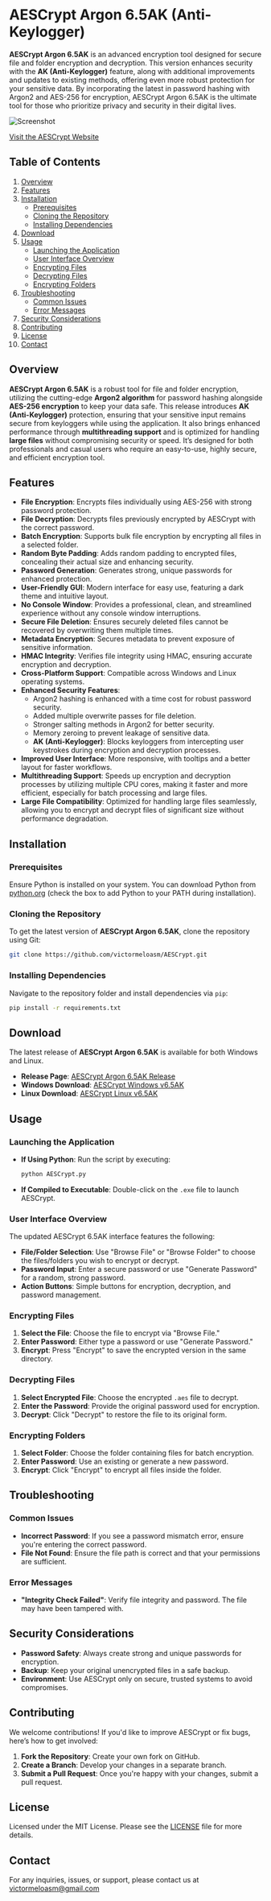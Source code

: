# AESCrypt Argon 6.5AK (Anti-Keylogger)

**AESCrypt Argon 6.5AK** is an advanced encryption tool designed for secure file and folder encryption and decryption. This version enhances security with the **AK (Anti-Keylogger)** feature, along with additional improvements and updates to existing methods, offering even more robust protection for your sensitive data. By incorporating the latest in password hashing with Argon2 and AES-256 for encryption, AESCrypt Argon 6.5AK is the ultimate tool for those who prioritize privacy and security in their digital lives.

![Screenshot](captuu.png)

[Visit the AESCrypt Website](https://aescrypt-argon.netlify.app/)

## Table of Contents

1. [Overview](#overview)
2. [Features](#features)
3. [Installation](#installation)
   - [Prerequisites](#prerequisites)
   - [Cloning the Repository](#cloning-the-repository)
   - [Installing Dependencies](#installing-dependencies)
4. [Download](#download)
5. [Usage](#usage)
   - [Launching the Application](#launching-the-application)
   - [User Interface Overview](#user-interface-overview)
   - [Encrypting Files](#encrypting-files)
   - [Decrypting Files](#decrypting-files)
   - [Encrypting Folders](#encrypting-folders)
6. [Troubleshooting](#troubleshooting)
   - [Common Issues](#common-issues)
   - [Error Messages](#error-messages)
7. [Security Considerations](#security-considerations)
8. [Contributing](#contributing)
9. [License](#license)
10. [Contact](#contact)

## Overview

**AESCrypt Argon 6.5AK** is a robust tool for file and folder encryption, utilizing the cutting-edge **Argon2 algorithm** for password hashing alongside **AES-256 encryption** to keep your data safe. This release introduces **AK (Anti-Keylogger)** protection, ensuring that your sensitive input remains secure from keyloggers while using the application. It also brings enhanced performance through **multithreading support** and is optimized for handling **large files** without compromising security or speed. It’s designed for both professionals and casual users who require an easy-to-use, highly secure, and efficient encryption tool.

## Features

- **File Encryption**: Encrypts files individually using AES-256 with strong password protection.
- **File Decryption**: Decrypts files previously encrypted by AESCrypt with the correct password.
- **Batch Encryption**: Supports bulk file encryption by encrypting all files in a selected folder.
- **Random Byte Padding**: Adds random padding to encrypted files, concealing their actual size and enhancing security.
- **Password Generation**: Generates strong, unique passwords for enhanced protection.
- **User-Friendly GUI**: Modern interface for easy use, featuring a dark theme and intuitive layout.
- **No Console Window**: Provides a professional, clean, and streamlined experience without any console window interruptions.
- **Secure File Deletion**: Ensures securely deleted files cannot be recovered by overwriting them multiple times.
- **Metadata Encryption**: Secures metadata to prevent exposure of sensitive information.
- **HMAC Integrity**: Verifies file integrity using HMAC, ensuring accurate encryption and decryption.
- **Cross-Platform Support**: Compatible across Windows and Linux operating systems.
- **Enhanced Security Features**:
  - Argon2 hashing is enhanced with a time cost for robust password security.
  - Added multiple overwrite passes for file deletion.
  - Stronger salting methods in Argon2 for better security.
  - Memory zeroing to prevent leakage of sensitive data.
  - **AK (Anti-Keylogger)**: Blocks keyloggers from intercepting user keystrokes during encryption and decryption processes.
- **Improved User Interface**: More responsive, with tooltips and a better layout for faster workflows.
- **Multithreading Support**: Speeds up encryption and decryption processes by utilizing multiple CPU cores, making it faster and more efficient, especially for batch processing and large files.
- **Large File Compatibility**: Optimized for handling large files seamlessly, allowing you to encrypt and decrypt files of significant size without performance degradation.

## Installation

### Prerequisites

Ensure Python is installed on your system. You can download Python from [python.org](https://www.python.org/downloads/) (check the box to add Python to your PATH during installation).

### Cloning the Repository

To get the latest version of **AESCrypt Argon 6.5AK**, clone the repository using Git:

```bash
git clone https://github.com/victormeloasm/AESCrypt.git
```

### Installing Dependencies

Navigate to the repository folder and install dependencies via `pip`:

```bash
pip install -r requirements.txt
```

## Download

The latest release of **AESCrypt Argon 6.5AK** is available for both Windows and Linux.

- **Release Page**: [AESCrypt Argon 6.5AK Release](https://github.com/victormeloasm/AESCrypt/releases/tag/ArgonZ)
- **Windows Download**: [AESCrypt Windows v6.5AK](https://github.com/victormeloasm/AESCrypt/releases/download/ArgonZ/AEScrypt_Windows_v6.5AK.zip)
- **Linux Download**: [AESCrypt Linux v6.5AK](https://github.com/victormeloasm/AESCrypt/releases/download/ArgonZ/AEScrypt_Linux_v6.5AK.zip)

## Usage

### Launching the Application

- **If Using Python**: Run the script by executing:
  ```bash
  python AESCrypt.py
  ```

- **If Compiled to Executable**: Double-click on the `.exe` file to launch AESCrypt.

### User Interface Overview

The updated AESCrypt 6.5AK interface features the following:

- **File/Folder Selection**: Use "Browse File" or "Browse Folder" to choose the files/folders you wish to encrypt or decrypt.
- **Password Input**: Enter a secure password or use "Generate Password" for a random, strong password.
- **Action Buttons**: Simple buttons for encryption, decryption, and password management.

### Encrypting Files

1. **Select the File**: Choose the file to encrypt via "Browse File."
2. **Enter Password**: Either type a password or use "Generate Password."
3. **Encrypt**: Press "Encrypt" to save the encrypted version in the same directory.

### Decrypting Files

1. **Select Encrypted File**: Choose the encrypted `.aes` file to decrypt.
2. **Enter the Password**: Provide the original password used for encryption.
3. **Decrypt**: Click "Decrypt" to restore the file to its original form.

### Encrypting Folders

1. **Select Folder**: Choose the folder containing files for batch encryption.
2. **Enter Password**: Use an existing or generate a new password.
3. **Encrypt**: Click "Encrypt" to encrypt all files inside the folder.

## Troubleshooting

### Common Issues

- **Incorrect Password**: If you see a password mismatch error, ensure you're entering the correct password.
- **File Not Found**: Ensure the file path is correct and that your permissions are sufficient.

### Error Messages

- **"Integrity Check Failed"**: Verify file integrity and password. The file may have been tampered with.

## Security Considerations

- **Password Safety**: Always create strong and unique passwords for encryption.
- **Backup**: Keep your original unencrypted files in a safe backup.
- **Environment**: Use AESCrypt only on secure, trusted systems to avoid compromises.

## Contributing

We welcome contributions! If you'd like to improve AESCrypt or fix bugs, here’s how to get involved:

1. **Fork the Repository**: Create your own fork on GitHub.
2. **Create a Branch**: Develop your changes in a separate branch.
3. **Submit a Pull Request**: Once you're happy with your changes, submit a pull request.

## License

Licensed under the MIT License. Please see the [LICENSE](LICENSE) file for more details.

## Contact

For any inquiries, issues, or support, please contact us at [victormeloasm@gmail.com](mailto:victormeloasm@gmail.com)
